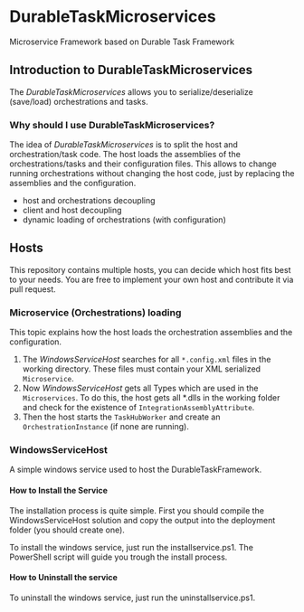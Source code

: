 # DurableTaskMicroservices

Microservice Framework based on Durable Task Framework

## Introduction to DurableTaskMicroservices

The *DurableTaskMicroservices* allows you to serialize/deserialize (save/load) orchestrations and tasks.

### Why should I use DurableTaskMicroservices?

The idea of *DurableTaskMicroservices* is to split the host and orchestration/task code. The host loads the assemblies of the orchestrations/tasks and their configuration files. This allows to change running orchestrations without changing the host code, just by replacing the assemblies and the configuration.

- host and orchestrations decoupling
- client and host decoupling
- dynamic loading of orchestrations (with configuration)

## Hosts

This repository contains multiple hosts, you can decide which host fits best to your needs.
You are free to implement your own host and contribute it via pull request.

### Microservice (Orchestrations) loading

This topic explains how the host loads the orchestration assemblies and the configuration.

1. The *WindowsServiceHost* searches for all `*.config.xml` files in the working directory.
These files must contain your XML serialized `Microservice`.
1. Now *WindowsServiceHost* gets all Types which are used in the `Microservices`.
To do this, the host gets all *.dlls in the working folder and check for the existence of `IntegrationAssemblyAttribute`.
1. Then the host starts the `TaskHubWorker` and create an `OrchestrationInstance` (if none are running).

### WindowsServiceHost

A simple windows service used to host the DurableTaskFramework.

#### How to Install the Service

The installation process is quite simple. First you should compile the WindowsServiceHost solution and copy the output into the deployment folder (you should create one).

To install the windows service, just run the installservice.ps1.
The PowerShell script will guide you trough the install process.

#### How to Uninstall the service

To uninstall the windows service, just run the uninstallservice.ps1.
